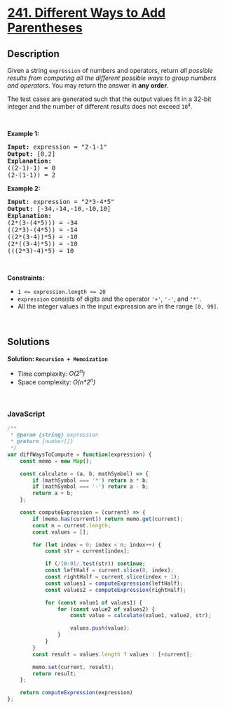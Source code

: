 # [241. Different Ways to Add Parentheses](https://leetcode.com/problems/different-ways-to-add-parentheses)

## Description

<div class="elfjS" data-track-load="description_content"><p>Given a string <code>expression</code> of numbers and operators, return <em>all possible results from computing all the different possible ways to group numbers and operators</em>. You may return the answer in <strong>any order</strong>.</p>

<p>The test cases are generated such that the output values fit in a 32-bit integer and the number of different results does not exceed <code>10<sup>4</sup></code>.</p>

<p>&nbsp;</p>
<p><strong class="example">Example 1:</strong></p>

<pre><strong>Input:</strong> expression = "2-1-1"
<strong>Output:</strong> [0,2]
<strong>Explanation:</strong>
((2-1)-1) = 0 
(2-(1-1)) = 2
</pre>

<p><strong class="example">Example 2:</strong></p>

<pre><strong>Input:</strong> expression = "2*3-4*5"
<strong>Output:</strong> [-34,-14,-10,-10,10]
<strong>Explanation:</strong>
(2*(3-(4*5))) = -34 
((2*3)-(4*5)) = -14 
((2*(3-4))*5) = -10 
(2*((3-4)*5)) = -10 
(((2*3)-4)*5) = 10
</pre>

<p>&nbsp;</p>
<p><strong>Constraints:</strong></p>

<ul>
	<li><code>1 &lt;= expression.length &lt;= 20</code></li>
	<li><code>expression</code> consists of digits and the operator <code>'+'</code>, <code>'-'</code>, and <code>'*'</code>.</li>
	<li>All the integer values in the input expression are in the range <code>[0, 99]</code>.</li>
</ul>
</div>

<p>&nbsp;</p>

## Solutions

**Solution: `Recursion + Memoization`**
- Time complexity: <em>O(2<sup>n</sup>)</em>
- Space complexity: <em>O(n*2<sup>n</sup>)</em>

<p>&nbsp;</p>

### **JavaScript**

```js
/**
 * @param {string} expression
 * @return {number[]}
 */
var diffWaysToCompute = function(expression) {
    const memo = new Map();

    const calculate = (a, b, mathSymbol) => {
        if (mathSymbol === '*') return a * b;
        if (mathSymbol === '-') return a - b;
        return a + b;
    };

    const computeExpression = (current) => {
        if (memo.has(current)) return memo.get(current);
        const n = current.length;
        const values = [];

        for (let index = 0; index < n; index++) {
            const str = current[index];

            if (/[0-9]/.test(str)) continue;
            const leftHalf = current.slice(0, index);
            const rightHalf = current.slice(index + 1);
            const values1 = computeExpression(leftHalf);
            const values2 = computeExpression(rightHalf);

            for (const value1 of values1) {
                for (const value2 of values2) {
                    const value = calculate(value1, value2, str);

                    values.push(value);
                }
            }
        }
        const result = values.length ? values : [+current];

        memo.set(current, result);
        return result;
    };

    return computeExpression(expression)
};
```
